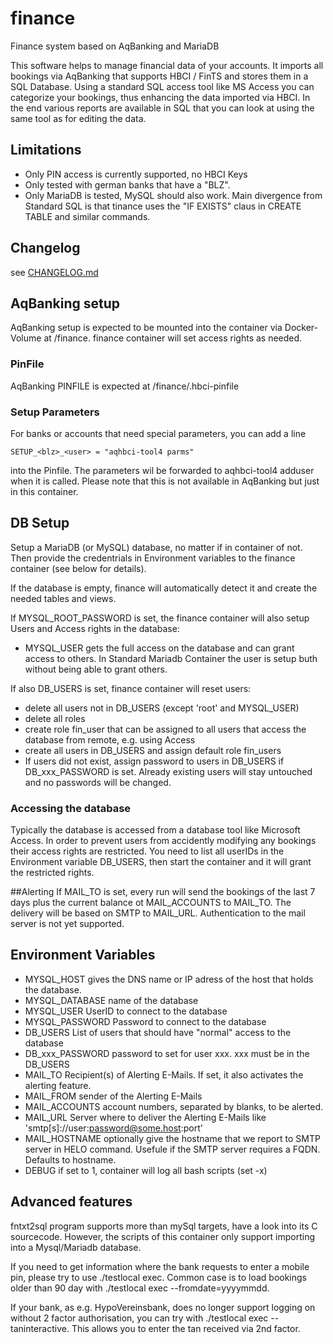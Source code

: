 # finance
Finance system based on AqBanking and MariaDB

This software helps to manage financial data of your accounts. It imports all
bookings via AqBanking that supports HBCI / FinTS and stores them in a SQL
Database. Using a standard SQL access tool like MS Access you can categorize
your bookings, thus enhancing the data imported via HBCI. In the end various
reports are available in SQL that you can look at using the same tool as for
editing the data.

## Limitations
* Only PIN access is currently supported, no HBCI Keys
* Only tested with german banks that have a "BLZ".
* Only MariaDB is tested, MySQL should also work. Main divergence from
  Standard SQL is that tinance uses the "IF EXISTS" claus in CREATE TABLE and
  similar commands.

## Changelog
see [CHANGELOG.md](CHANGELOG.md)

## AqBanking setup
AqBanking setup is expected to be mounted into the container via Docker-Volume
at /finance. finance container will set access rights as needed.
### PinFile
AqBanking PINFILE is expected at /finance/.hbci-pinfile
### Setup Parameters
For banks or accounts that need special parameters, you can add a line
```
SETUP_<blz>_<user> = "aqhbci-tool4 parms"
```
into the Pinfile. The parameters wil be forwarded to aqhbci-tool4 adduser when
it is called. Please note that this is not available in AqBanking but just in
this container.

## DB Setup
Setup a MariaDB (or MySQL) database, no matter if in container of not.
Then provide the credentrials in Environment variables to the finance container
(see below for details).

If the database is empty, finance will automatically detect it and create the
needed tables and views.

If MYSQL_ROOT_PASSWORD is set, the finance container will also setup Users and
Access rights in the database:
* MYSQL_USER gets the full access on the database and can grant access to
  others. In Standard Mariadb Container the user is setup buth without being
  able to grant others.

If also DB_USERS is set, finance container will reset users:
* delete all users not in DB_USERS (except 'root' and MYSQL_USER)
* delete all roles
* create role fin_user that can be assigned to all users that access the
  database
  from remote, e.g. using Access
* create all users in DB_USERS and assign default role fin_users
* If users did not exist, assign password to users in DB_USERS if
  DB_xxx_PASSWORD is set. Already existing users will stay untouched and no
  passwords will be changed.

### Accessing the database
Typically the database is accessed from a database tool like Microsoft Access.
In order to prevent users from accidently modifying any bookings their access
rights are restricted. You need to list all userIDs in the Environment variable
DB_USERS, then start the container and it will grant the restricted rights.

##Alerting
If MAIL_TO is set, every run will send the bookings of the last 7 days plus the
current balance ot MAIL_ACCOUNTS to MAIL_TO. The delivery will be based on SMTP
to MAIL_URL. Authentication to the mail server is not yet supported.

## Environment Variables
* MYSQL_HOST gives the DNS name or IP adress of the host that holds the database.
* MYSQL_DATABASE name of the database
* MYSQL_USER UserID to connect to the database
* MYSQL_PASSWORD Password to connect to the database
* DB_USERS List of users that should have "normal" access to the database
* DB_xxx_PASSWORD password to set for user xxx. xxx must be in the DB_USERS
* MAIL_TO Recipient(s) of Alerting E-Mails. If set, it also activates the
  alerting feature.
* MAIL_FROM sender of the Alerting E-Mails
* MAIL_ACCOUNTS account numbers, separated by blanks, to be alerted.
* MAIL_URL Server where to deliver the Alerting E-Mails like
  'smtp[s]://user:password@some.host:port'
* MAIL_HOSTNAME optionally give the hostname that we report to SMTP server in
  HELO command. Usefule if the SMTP server requires a FQDN. Defaults to
  hostname.
* DEBUG if set to 1, container will log all bash scripts (set -x)

## Advanced features
fntxt2sql program supports more than mySql targets, have a look into its C
sourcecode. However, the scripts of this container only support importing into
a Mysql/Mariadb database.

If you need to get information where the bank requests to enter a mobile pin, please try to use ./testlocal exec. Common case is to load bookings older than 90 day with ./testlocal exec --fromdate=yyyymmdd.

If your bank, as e.g. HypoVereinsbank, does no longer support logging on
without 2 factor authorisation, you can try with ./testlocal exec --taninteractive. This allows you to enter the tan received via 2nd factor.
